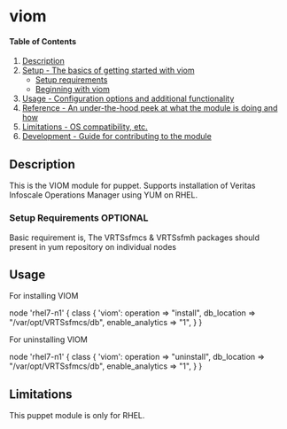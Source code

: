 # viom

#### Table of Contents

1. [Description](#description)
1. [Setup - The basics of getting started with viom](#setup)
    * [Setup requirements](#setup-requirements)
    * [Beginning with viom](#beginning-with-viom)
1. [Usage - Configuration options and additional functionality](#usage)
1. [Reference - An under-the-hood peek at what the module is doing and how](#reference)
1. [Limitations - OS compatibility, etc.](#limitations)
1. [Development - Guide for contributing to the module](#development)

## Description
This is the VIOM module for puppet. Supports installation of Veritas Infoscale Operations Manager using YUM on RHEL.

### Setup Requirements **OPTIONAL**
Basic requirement is, The VRTSsfmcs & VRTSsfmh packages should present in yum repository on individual nodes

## Usage

For installing VIOM

node 'rhel7-n1' {
    class { 'viom':
       operation        => "install",
       db_location      => "/var/opt/VRTSsfmcs/db",
       enable_analytics => "1",
    }
}

For uninstalling VIOM

node 'rhel7-n1' {
    class { 'viom':
       operation        => "uninstall",
       db_location      => "/var/opt/VRTSsfmcs/db",
       enable_analytics => "1",
    }
}

## Limitations

This puppet module is only for RHEL.
